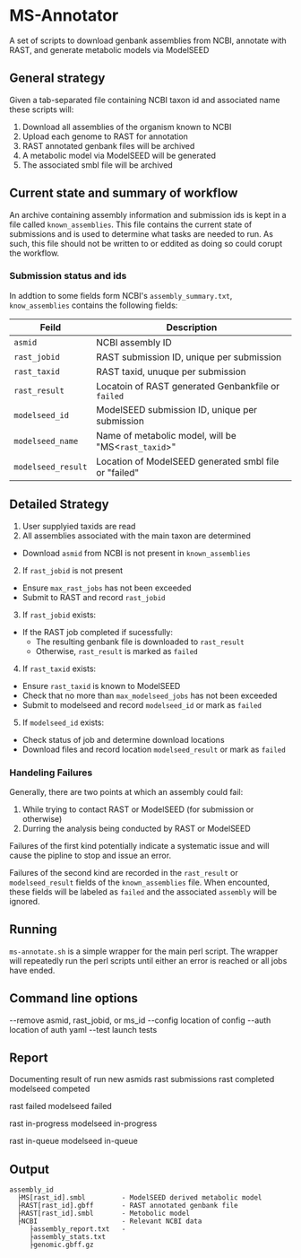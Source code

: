 # MS-Annotator
A set of scripts to download genbank assemblies from NCBI, annotate with RAST,
and generate metabolic models via ModelSEED

## General strategy
Given a tab-separated file containing NCBI taxon id and associated name these
scripts will:
1. Download all assemblies of the organism known to NCBI
2. Upload each genome to RAST for annotation
3. RAST annotated genbank files will be archived 
4. A metabolic model via ModelSEED will be generated
5. The associated smbl file will be archived

## Current state and summary of workflow
An archive containing assembly information and submission ids is kept in
a file called `known_assemblies`. This file contains the current
state of submissions and is used to determine what tasks are needed to run.
As such, this file should not be written to or eddited as doing so could 
corupt the workflow.


### Submission status and ids
In addtion to some fields form NCBI's `assembly_summary.txt`, 
`know_assemblies` contains the following fields:

| Feild              | Description                                           |
|--------------------|-------------------------------------------------------|
| `asmid`            | NCBI assembly ID                                      |
| `rast_jobid`       | RAST submission ID, unique per submission             |
| `rast_taxid`       | RAST taxid, unuque per submission                     |
| `rast_result`      | Locatoin of RAST generated Genbankfile or `failed`    |
| `modelseed_id`     | ModelSEED submission ID, unique per submission        |
| `modelseed_name`   | Name of metabolic model, will be "MS<`rast_taxid`>"   |
| `modelseed_result` | Location of ModelSEED generated smbl file or "failed" |

## Detailed Strategy
1. User supplyied taxids are read
2. All assemblies associated with the main taxon are determined
  * Download `asmid` from NCBI is not present in `known_assemblies`
2. If `rast_jobid` is not present
  * Ensure `max_rast_jobs` has not been exceeded
  * Submit to RAST and record `rast_jobid`
3. If `rast_jobid` exists:
  * If the RAST job completed if sucessfully:
    * The resulting genbank file is downloaded to `rast_result`
    * Otherwise, `rast_result` is marked as `failed`
4. If `rast_taxid` exists:
  * Ensure `rast_taxid` is known to ModelSEED
  * Check that no more than `max_modelseed_jobs` has not been exceeded
  * Submit to modelseed and record `modelseed_id` or mark as `failed`
5. If `modelseed_id` exists:
  * Check status of job and determine download locations
  * Download files and record location `modelseed_result` or mark as `failed`

### Handeling Failures
Generally, there are two points at which an assembly could fail:
1. While trying to contact RAST or ModelSEED (for submission or otherwise)
2. Durring the analysis being conducted by RAST or ModelSEED

Failures of the first kind potentially indicate a systematic issue and will
cause the pipline to stop and issue an error.

Failures of the second kind are recorded in the `rast_result` or 
`modelseed_result` fields of the `known_assemblies` file. When encounted, these
fields will be labeled as `failed` and the associated `assembly` will be ignored.

## Running
`ms-annotate.sh` is a simple wrapper for the main perl script.
The wrapper will repeatedly run the perl scripts until either an 
error is reached or all jobs have ended.

## Command line options
--remove asmid, rast_jobid, or ms_id
--config location of config
--auth   location of auth yaml
--test   launch tests

## Report
Documenting result of run
  new asmids
  rast submissions
  rast completed
  modelseed competed

  rast failed
  modelseed failed

  rast in-progress
  modelseed in-progress

  rast in-queue
  modelseed in-queue

## Output 

```
assembly_id
  ├MS[rast_id].smbl         - ModelSEED derived metabolic model
  ├RAST[rast_id].gbff       - RAST annotated genbank file
  ├RAST[rast_id].smbl       - Metobolic model
  ├NCBI                     - Relevant NCBI data
     ├assembly_report.txt   - 
     ├assembly_stats.txt
     ├genomic.gbff.gz
```

